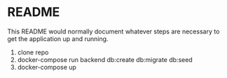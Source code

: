 # README

This README would normally document whatever steps are necessary to get the
application up and running.

1. clone repo
2. docker-compose run backend db:create db:migrate db:seed
3. docker-compose up

